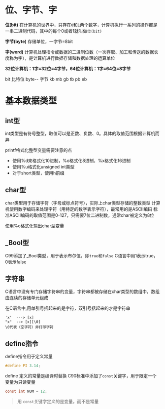 # 位、字节、字

**位(bit)**
在计算机的世界中，只存在`0`和`1`两个数字，计算机执行一系列的操作都是一串二进制代码，其中的每个0或者1就叫做`位(bit)`

**字节(byte)**
存储单位，一字节=8bit

**字(word)**
计算机处理指令或数据的二进制位数（一次存取、加工和传送的数据长度称为字），是计算机进行数据存储和数据处理的运算单位

**32位计算机：1字=32位=4字节，64位计算机：1字=64位=8字节**



bit 比特位
byte-- 字节
kb
mb
gb 
tb
pb
eb



# 基本数据类型

## int型
int类型是有符号整型，取值可以是正数、负数、0。具体的取值范围根据计算机而异


printf格式化整型变量需要注意的点

* 使用%d来格式化10进制，%o格式化8进制，%x格式化16进制
* 使用%u格式化unsigned int类型
* 对于short类型，使用h前缀


## char型
char类型用于存储字符（字母或标点符号），实际上char类型存储的整数类型
计算机使用数字编码来处理字符（用特定的数字表示字符），最常用的是ASCII编码
标准ASCII编码的取值范围是0-127，只需要7位二进制数，通常char被定义为8位

使用%c格式化输出char型变量


##  \_Bool型
C99添加了\_Bool类型，用于表示布尔值，即`true`和`false`
C语言中用1表示true，0表示false






## 字符串

C语言中没有专门存储字符串的变量，字符串都被存储在char类型的数组中，数组由连续的存储单元组成

在C语言中,用单引号括起来的是字符，双引号括起来的才是字符串

```shell
'x'  ---> [x]
"x"  --> [x][\0]
\0代表（空字符）非打印字符
```





## define指令
define指令用于定义常量

```C
#define PI 3.14;
```
define 定义的常量是编译时替换
C90标准中添加了`const`关键字，用于限定一个变量为只读变量
```c
const int NUM = 12;
```
> 用 `const`关键字定义的是变量，而不是常量